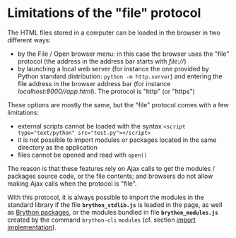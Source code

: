 Limitations of the "file" protocol
==================================
The HTML files stored in a computer can be loaded in the browser in two
different ways:

- by the File / Open browser menu: in this case the browser uses the "file"
  protocol (the address in the address bar starts with _file://_)
- by launching a local web server (for instance the one provided by Python
  standard distribution: `python -m http.server`) and entering the file
  address in the browser address bar (for instance _localhost:8000//app.html_).
  The protocol is "http" (or "https")

These options are mostly the same, but the "file" protocol comes with a few
limitations:

- external scripts cannot be loaded with the syntax
  `<script type="text/python" src="test.py"></script>`
- it is not possible to import modules or packages located in the same
  directory as the application
- files cannot be opened and read with `open()`

The reason is that these features rely on Ajax calls to get the modules /
packages source code, or the file contents; and browsers do not allow making
Ajax calls when the protocol is "file".

With this protocol, it is always possible to import the modules in the
standard library if the file __`brython_stdlib.js`__ is loaded in the page, as
well as [Brython packages](brython-packages.html), or the modules bundled in
file __`brython_modules.js`__ created by the command 
`brython-cli`&nbsp;`modules`
(cf. section [import implementation](import.html)).
